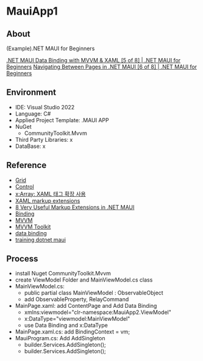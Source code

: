 ﻿# MauiApp1

## About
(Example).NET MAUI  for Beginners

[.NET MAUI Data Binding with MVVM & XAML [5 of 8] | .NET MAUI for Beginners](https://youtu.be/5Qga2pniN78?si=PAhENHsYOcuLo-EoY)
[Navigating Between Pages in .NET MAUI [6 of 8] | .NET MAUI for Beginners](https://youtu.be/ddmZ6k1GIkM?si=k044iqszyKdoxz2X)

## Environment
* IDE: Visual Studio 2022
* Language: C#
* Applied Project Template: .MAUI APP
* NuGet
  * CommunityToolkit.Mvvm
* Third Party Libraries: x
* DataBase: x

## Reference
* [Grid](https://learn.microsoft.com/ko-kr/dotnet/maui/user-interface/layouts/grid?view=net-maui-8.0)
* [Control](https://learn.microsoft.com/ko-kr/dotnet/maui/user-interface/controls/?view=net-maui-8.0)
* [x:Array: XAML 태그 확장 사용](https://learn.microsoft.com/en-us/dotnet/maui/xaml/markup-extensions/consume?view=net-maui-8.0)
* [XAML markup extensions](https://learn.microsoft.com/ko-kr/dotnet/desktop/xaml-services/xarray-markup-extension)
* [8 Very Useful Markup Extensions in .NET MAUI](https://www.telerik.com/blogs/8-very-useful-markup-extensions-dotnet-maui)
* [Binding](https://learn.microsoft.com/ko-kr/dotnet/maui/fundamentals/data-binding/?view=net-maui-8.0)
* [MVVM](https://learn.microsoft.com/ko-kr/dotnet/architecture/maui/mvvm)
* [MVVM Toolkit](https://learn.microsoft.com/ko-kr/dotnet/architecture/maui/mvvm-community-toolkit-features)
* [data binding](https://learn.microsoft.com/ko-kr/dotnet/maui/fundamentals/data-binding/?view=net-maui-8.0)
* [training dotnet maui](https://learn.microsoft.com/ko-kr/training/browse/?expanded=dotnet&products=dotnet-maui)

## Process
* install Nuget CommunityToolkit.Mvvm
* create ViewModel Folder and MainViewModel.cs class
* MainViewModel.cs: 
	* public partial class MainViewModel : ObservableObject 
	* add ObservableProperty, RelayCommand
* MainPage.xaml: add ContentPage and Add Data Binding
  	* xmlns:viewmodel="clr-namespace:MauiApp2.ViewModel"
	* x:DataType="viewmodel:MainViewModel"
	* use Data Binding and x:DataType
* MainPage.xaml.cs: add BindingContext = vm;
* MauiProgram.cs: Add AddSingleton
	* builder.Services.AddSingleton<MainPage>(); 
	* builder.Services.AddSingleton<MainViewModel>();